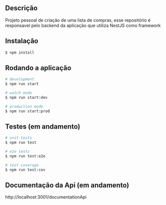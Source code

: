## Descrição

Projeto pessoal de criação de uma lista de compras, esse repositório é responsavel pelo backend da aplicação que utiliza NestJS como framework

## Instalação

```bash
$ npm install
```

## Rodando a aplicação

```bash
# development
$ npm run start

# watch mode
$ npm run start:dev

# production mode
$ npm run start:prod
```

## Testes (em andamento)

```bash
# unit tests
$ npm run test

# e2e tests
$ npm run test:e2e

# test coverage
$ npm run test:cov
```

## Documentação da Api (em andamento)
http://localhost:3001/documentationApi 
